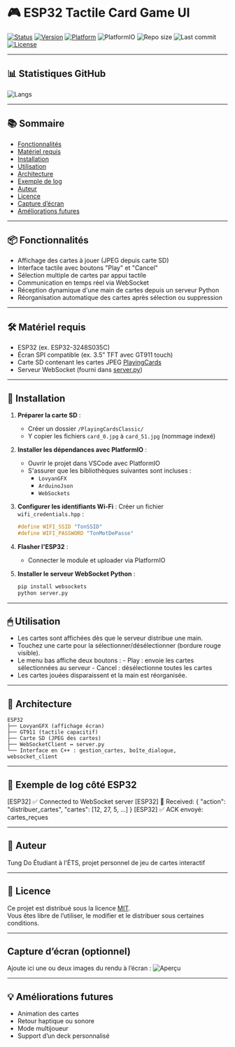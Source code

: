 
# 🎮 ESP32 Tactile Card Game UI

[![Status](https://img.shields.io/badge/status-working-brightgreen.svg)]()
[![Version](https://img.shields.io/badge/version-1.0.0-blue.svg)](https://github.com/OddyTD/ELE795-PFE-EchoPlay-2025)
[![Platform](https://img.shields.io/badge/platform-ESP32-blue.svg)]()
![PlatformIO](https://img.shields.io/badge/made%20with-PlatformIO-orange)
![Repo size](https://img.shields.io/github/repo-size/OddyTD/ELE795-PFE-EchoPlay-2025)
![Last commit](https://img.shields.io/github/last-commit/OddyTD/ELE795-PFE-EchoPlay-2025)
[![License](https://img.shields.io/badge/license-MIT-green.svg)](LICENSE)

---

## 📊 Statistiques GitHub

![Langs](https://github-readme-stats.vercel.app/api/top-langs/?username=OddyTD&repo=ELE795-PFE-EchoPlay-2025&layout=compact)

---

## 📚 Sommaire

- [Fonctionnalités](#-fonctionnalités)
- [Matériel requis](#-matériel-requis)
- [Installation](#-installation)
- [Utilisation](#-utilisation)
- [Architecture](#-architecture)
- [Exemple de log](#-exemple-de-log-côté-esp32)
- [Auteur](#-auteur)
- [Licence](#-licence)
- [Capture d’écran](#capture-décran-optionnel)
- [Améliorations futures](#-améliorations-futures)

---

## 📦 Fonctionnalités

- Affichage des cartes à jouer (JPEG depuis carte SD)
- Interface tactile avec boutons "Play" et "Cancel"
- Sélection multiple de cartes par appui tactile
- Communication en temps réel via WebSocket
- Réception dynamique d'une main de cartes depuis un serveur Python
- Réorganisation automatique des cartes après sélection ou suppression

---

## 🛠 Matériel requis

- ESP32 (ex. ESP32-3248S035C)
- Écran SPI compatible (ex. 3.5” TFT avec GT911 touch)
- Carte SD contenant les cartes JPEG [PlayingCards](/data/PlayingCards/71x98)
- Serveur WebSocket (fourni dans [server.py](/server.py))

---

## 🚀 Installation

1. **Préparer la carte SD** :
    - Créer un dossier `/PlayingCardsClassic/`
    - Y copier les fichiers `card_0.jpg` à `card_51.jpg` (nommage indexé)
   
2. **Installer les dépendances avec PlatformIO** :
    - Ouvrir le projet dans VSCode avec PlatformIO
    - S'assurer que les bibliothèques suivantes sont incluses :
        - `LovyanGFX`
        - `ArduinoJson`
        - `WebSockets`

3. **Configurer les identifiants Wi-Fi** :
   Créer un fichier `wifi_credentials.hpp` :
   ```cpp
   #define WIFI_SSID "TonSSID"
   #define WIFI_PASSWORD "TonMotDePasse"
   ```

4. **Flasher l'ESP32** :
    - Connecter le module et uploader via PlatformIO

5. **Installer le serveur WebSocket Python** :
    ```python
    pip install websockets
    python server.py
    ```
---

## 🖱 Utilisation
- Les cartes sont affichées dès que le serveur distribue une main.
- Touchez une carte pour la sélectionner/désélectionner (bordure rouge visible).
- Le menu bas affiche deux boutons :
        - Play : envoie les cartes sélectionnées au serveur
        - Cancel : désélectionne toutes les cartes
- Les cartes jouées disparaissent et la main est réorganisée.

---

## 🧠 Architecture
```text
ESP32
├── LovyanGFX (affichage écran)
├── GT911 (tactile capacitif)
├── Carte SD (JPEG des cartes)
├── WebSocketClient ↔️ server.py
└── Interface en C++ : gestion_cartes, boîte_dialogue, websocket_client
```

---

## 🧪 Exemple de log côté ESP32
[ESP32] ✅ Connected to WebSocket server
[ESP32] 📨 Received: { "action": "distribuer_cartes", "cartes": [12, 27, 5, ...] }
[ESP32] ✅ ACK envoyé: cartes_reçues

---

## 👤 Auteur
Tung Do
Étudiant à l'ÉTS, projet personnel de jeu de cartes interactif

---

## 📄 Licence
Ce projet est distribué sous la licence [MIT](LICENSE).  
Vous êtes libre de l’utiliser, le modifier et le distribuer sous certaines conditions.

---

## Capture d’écran (optionnel)
Ajoute ici une ou deux images du rendu à l’écran :
![Aperçu](docs/demo_ui.jpg)

---

## 💡 Améliorations futures
- Animation des cartes
- Retour haptique ou sonore
- Mode multijoueur
- Support d’un deck personnalisé